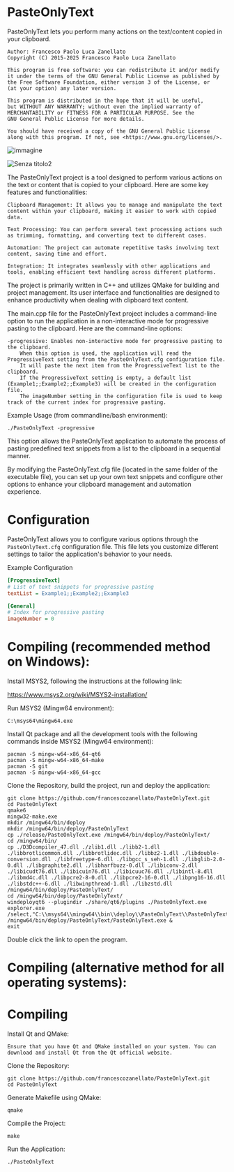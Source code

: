 # PasteOnlyText
PasteOnlyText lets you perform many actions on the text/content copied in your clipboard.

    Author: Francesco Paolo Luca Zanellato
    Copyright (C) 2015-2025 Francesco Paolo Luca Zanellato

    This program is free software: you can redistribute it and/or modify
    it under the terms of the GNU General Public License as published by
    the Free Software Foundation, either version 3 of the License, or
    (at your option) any later version.

    This program is distributed in the hope that it will be useful,
    but WITHOUT ANY WARRANTY; without even the implied warranty of
    MERCHANTABILITY or FITNESS FOR A PARTICULAR PURPOSE. See the
    GNU General Public License for more details.

    You should have received a copy of the GNU General Public License
    along with this program. If not, see <https://www.gnu.org/licenses/>.

![immagine](https://github.com/user-attachments/assets/987feecd-0385-4f5f-8cb5-12d0448bfb54)

![Senza titolo2](https://github.com/user-attachments/assets/0c7c6287-ed51-4361-93d2-dc7027b2aa59)


The PasteOnlyText project is a tool designed to perform various actions on the text or content that is copied to your clipboard. Here are some key features and functionalities:

    Clipboard Management: It allows you to manage and manipulate the text content within your clipboard, making it easier to work with copied data.

    Text Processing: You can perform several text processing actions such as trimming, formatting, and converting text to different cases.

    Automation: The project can automate repetitive tasks involving text content, saving time and effort.

    Integration: It integrates seamlessly with other applications and tools, enabling efficient text handling across different platforms.

The project is primarily written in C++ and utilizes QMake for building and project management. Its user interface and functionalities are designed to enhance productivity when dealing with clipboard text content.

The main.cpp file for the PasteOnlyText project includes a command-line option to run the application in a non-interactive mode for progressive pasting to the clipboard. Here are the command-line options:

    -progressive: Enables non-interactive mode for progressive pasting to the clipboard.
        When this option is used, the application will read the ProgressiveText setting from the PasteOnlyText.cfg configuration file.
        It will paste the next item from the ProgressiveText list to the clipboard.
        If the ProgressiveText setting is empty, a default list (Example1;;Example2;;Example3) will be created in the configuration file.
        The imageNumber setting in the configuration file is used to keep track of the current index for progressive pasting.

Example Usage (from commandline/bash environment):

    ./PasteOnlyText -progressive

This option allows the PasteOnlyText application to automate the process of pasting predefined text snippets from a list to the clipboard in a sequential manner.

By modifying the PasteOnlyText.cfg file (located in the same folder of the executable file), you can set up your own text snippets and configure other options to enhance your clipboard management and automation experience.

# Configuration

PasteOnlyText allows you to configure various options through the `PasteOnlyText.cfg` configuration file. This file lets you customize different settings to tailor the application's behavior to your needs.

Example Configuration

```ini
[ProgressiveText]
# List of text snippets for progressive pasting
textList = Example1;;Example2;;Example3

[General]
# Index for progressive pasting
imageNumber = 0
```


# Compiling (recommended method on Windows):

Install MSYS2, following the instructions at the following link:

https://www.msys2.org/wiki/MSYS2-installation/

Run MSYS2 (Mingw64 environment):

    C:\msys64\mingw64.exe

Install Qt package and all the development tools with the following commands inside MSYS2 (Mingw64 environment):

    pacman -S mingw-w64-x86_64-qt6
    pacman -S mingw-w64-x86_64-make
    pacman -S git
    pacman -S mingw-w64-x86_64-gcc

Clone the Repository, build the project, run and deploy the application:

    git clone https://github.com/francescozanellato/PasteOnlyText.git
    cd PasteOnlyText
    qmake6
    mingw32-make.exe
    mkdir /mingw64/bin/deploy
    mkdir /mingw64/bin/deploy/PasteOnlyText
    cp ./release/PasteOnlyText.exe /mingw64/bin/deploy/PasteOnlyText/
    cd /mingw64/bin/
    cp ./D3Dcompiler_47.dll ./zlib1.dll ./libb2-1.dll ./libbrotlicommon.dll ./libbrotlidec.dll ./libbz2-1.dll ./libdouble-conversion.dll ./libfreetype-6.dll ./libgcc_s_seh-1.dll ./libglib-2.0-0.dll ./libgraphite2.dll ./libharfbuzz-0.dll ./libiconv-2.dll ./libicudt76.dll ./libicuin76.dll ./libicuuc76.dll ./libintl-8.dll ./libmd4c.dll ./libpcre2-8-0.dll ./libpcre2-16-0.dll ./libpng16-16.dll ./libstdc++-6.dll ./libwinpthread-1.dll ./libzstd.dll /mingw64/bin/deploy/PasteOnlyText/
    cd /mingw64/bin/deploy/PasteOnlyText/
    windeployqt6 --plugindir ./share/qt6/plugins ./PasteOnlyText.exe
    explorer.exe /select,"C:\\msys64\\mingw64\\bin\\deploy\\PasteOnlyText\\PasteOnlyText.exe"
    /mingw64/bin/deploy/PasteOnlyText/PasteOnlyText.exe &
    exit


Double click the link to open the program.



# Compiling (alternative method for all operating systems):


# Compiling

Install Qt and QMake:

    Ensure that you have Qt and QMake installed on your system. You can download and install Qt from the Qt official website.

Clone the Repository:

    git clone https://github.com/francescozanellato/PasteOnlyText.git
    cd PasteOnlyText

Generate Makefile using QMake:

    qmake

Compile the Project:

    make

Run the Application:

    ./PasteOnlyText

